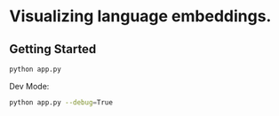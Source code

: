 # Visualizing language embeddings.

## Getting Started
``` bash
python app.py
```

Dev Mode:
``` bash
python app.py --debug=True
```
